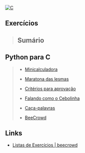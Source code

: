 [![C](https://img.shields.io/badge/c-%2300599C.svg?style=for-the-badge&logo=c&logoColor=white)]()

## Exercícios 
>
> ## Sumário
> 

## Python para C
>
> - [Minicalculadora](./exercicios/minicalculadora.c)
> - [Maratona das lesmas](./exercicios/maratona-das-lesmas.c)
> - [Critérios para aprovação](./exercicios/criterios-para-aprovacao.c)
> - [Falando como o Cebolinha](./exercicios/falando-como-cebolinha.c)
> - [Caça-palavras](./exercicios)
> 
> - [BeeCrowd]()

## Links 
- [Listas de Exercícios | beecrowd](https://www.beecrowd.com.br/judge/pt/disciplines/view/11169)
